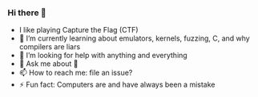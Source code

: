 ### Hi there 👋

<!--
**flounderK/flounderK** is a ✨ _special_ ✨ repository because its `README.md` (this file) appears on your GitHub profile.

Here are some ideas to get you started:
- 👯 I’m looking to collaborate on ...
- 🔭 I’m currently working on ...
- 😄 Pronouns: ...
-->
- I like playing Capture the Flag (CTF)
- 🌱 I’m currently learning about emulators, kernels, fuzzing, C, and why compilers are liars
- 🤔 I’m looking for help with anything and everything
- 💬 Ask me about 🤷 
- 📫 How to reach me: file an issue? 
- ⚡ Fun fact: Computers are and have always been a mistake


<!-- ![flounderK's github stats](https://github-readme-stats.vercel.app/api?username=flounderK&show_icons=true) -->
